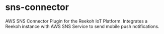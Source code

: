 # sns-connector
AWS SNS Connector Plugin for the Reekoh IoT Platform. Integrates a Reekoh instance with AWS SNS Service to send mobile push notifications.
